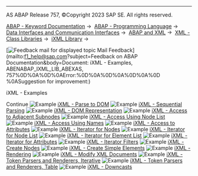   

* * *

AS ABAP Release 757, ©Copyright 2023 SAP SE. All rights reserved.

[ABAP - Keyword Documentation](https://help.sap.com/doc/abapdocu_757_index_htm/7.57/en-US/abenabap.htm) →  [ABAP - Programming Language](https://help.sap.com/doc/abapdocu_757_index_htm/7.57/en-US/abenabap_reference.htm) →  [Data Interfaces and Communication Interfaces](https://help.sap.com/doc/abapdocu_757_index_htm/7.57/en-US/abenabap_data_communication.htm) →  [ABAP and XML](https://help.sap.com/doc/abapdocu_757_index_htm/7.57/en-US/abenabap_xml.htm) →  [XML - Class Libraries](https://help.sap.com/doc/abapdocu_757_index_htm/7.57/en-US/abenabap_xml_libs.htm) →  [iXML Library](https://help.sap.com/doc/abapdocu_757_index_htm/7.57/en-US/abenabap_ixml_lib.htm) → 

 [![](Mail.gif?object=Mail.gif&sap-language=EN "Feedback mail for displayed topic") Mail Feedback](mailto:f1_help@sap.com?subject=Feedback on ABAP Documentation&body=Document: iXML - Examples, ABENABAP_IXML_LIB_ABEXAS, 757%0D%0A%0D%0AError:%0D%0A%0D%0A%0D%0A%0D
%0ASuggestion for improvement:)

iXML - Examples

Continue
![Example](exa.gif "Example") [iXML - Parse to DOM](https://help.sap.com/doc/abapdocu_757_index_htm/7.57/en-US/abenixml_parsing_abexa.htm)
![Example](exa.gif "Example") [iXML - Sequential Parsing](https://help.sap.com/doc/abapdocu_757_index_htm/7.57/en-US/abenixml_sequential_parsing_abexa.htm)
![Example](exa.gif "Example") [iXML - DOM Representation](https://help.sap.com/doc/abapdocu_757_index_htm/7.57/en-US/abenixml_dom_abexa.htm)
![Example](exa.gif "Example") [iXML - Access to Adjacent Subnodes](https://help.sap.com/doc/abapdocu_757_index_htm/7.57/en-US/abenixml_child_nodes_abexa.htm)
![Example](exa.gif "Example") [iXML - Access Using Node List](https://help.sap.com/doc/abapdocu_757_index_htm/7.57/en-US/abenixml_node_list_abexa.htm)
![Example](exa.gif "Example") [iXML - Access Using Names](https://help.sap.com/doc/abapdocu_757_index_htm/7.57/en-US/abenixml_node_names_abexa.htm)
![Example](exa.gif "Example") [iXML - Access to Attributes](https://help.sap.com/doc/abapdocu_757_index_htm/7.57/en-US/abenixml_attributes_abexa.htm)
![Example](exa.gif "Example") [iXML - Iterator for Nodes](https://help.sap.com/doc/abapdocu_757_index_htm/7.57/en-US/abenixml_node_iterator_abexa.htm)
![Example](exa.gif "Example") [iXML - Iterator for Node List](https://help.sap.com/doc/abapdocu_757_index_htm/7.57/en-US/abenixml_node_list_iterator_abexa.htm)
![Example](exa.gif "Example") [iXML - Iterator for Element List](https://help.sap.com/doc/abapdocu_757_index_htm/7.57/en-US/abenixml_name_list_iterator_abexa.htm)
![Example](exa.gif "Example") [iXML - Iterator for Attributes](https://help.sap.com/doc/abapdocu_757_index_htm/7.57/en-US/abenixml_attributes_iterator_abexa.htm)
![Example](exa.gif "Example") [iXML - Iterator Filters](https://help.sap.com/doc/abapdocu_757_index_htm/7.57/en-US/abenixml_filter_iterator_abexa.htm)
![Example](exa.gif "Example") [iXML - Create Nodes](https://help.sap.com/doc/abapdocu_757_index_htm/7.57/en-US/abenixml_crea_elem_abexa.htm)
![Example](exa.gif "Example") [iXML - Create Simple Elements](https://help.sap.com/doc/abapdocu_757_index_htm/7.57/en-US/abenixml_crea_simple_elem_abexa.htm)
![Example](exa.gif "Example") [iXML - Rendering](https://help.sap.com/doc/abapdocu_757_index_htm/7.57/en-US/abenixml_render_abexa.htm)
![Example](exa.gif "Example") [iXML - Modify XML Documents](https://help.sap.com/doc/abapdocu_757_index_htm/7.57/en-US/abenixml_modify_dom_abexa.htm)
![Example](exa.gif "Example") [iXML - Token Parsers and Renderers, Iterative](https://help.sap.com/doc/abapdocu_757_index_htm/7.57/en-US/abenixml_parse_render_token_abexa.htm)
![Example](exa.gif "Example") [iXML - Token Parsers and Renderers, Table](https://help.sap.com/doc/abapdocu_757_index_htm/7.57/en-US/abenixml_parse_render_tk_tab_abexa.htm)
![Example](exa.gif "Example") [iXML - Downcasts](https://help.sap.com/doc/abapdocu_757_index_htm/7.57/en-US/abenixml_casting_abexa.htm)